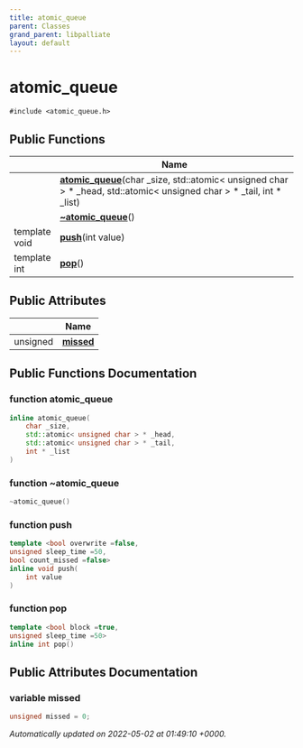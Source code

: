 ```yaml
---
title: atomic_queue
parent: Classes
grand_parent: libpalliate
layout: default
---
```


# atomic_queue






`#include <atomic_queue.h>`

## Public Functions

|                | Name           |
| -------------- | -------------- |
| | **[atomic_queue](/libpalliate/generated/Classes/classatomic__queue#function-atomic-queue)**(char _size, std::atomic< unsigned char > * _head, std::atomic< unsigned char > * _tail, int * _list) |
| | **[~atomic_queue](/libpalliate/generated/Classes/classatomic__queue#function-~atomic-queue)**() |
| template <bool overwrite =false,unsigned sleep_time =50,bool count_missed =false\> <br>void | **[push](/libpalliate/generated/Classes/classatomic__queue#function-push)**(int value) |
| template <bool block =true,unsigned sleep_time =50\> <br>int | **[pop](/libpalliate/generated/Classes/classatomic__queue#function-pop)**() |

## Public Attributes

|                | Name           |
| -------------- | -------------- |
| unsigned | **[missed](/libpalliate/generated/Classes/classatomic__queue#variable-missed)**  |

## Public Functions Documentation

### function atomic_queue

```cpp
inline atomic_queue(
    char _size,
    std::atomic< unsigned char > * _head,
    std::atomic< unsigned char > * _tail,
    int * _list
)
```


### function ~atomic_queue

```cpp
~atomic_queue()
```


### function push

```cpp
template <bool overwrite =false,
unsigned sleep_time =50,
bool count_missed =false>
inline void push(
    int value
)
```


### function pop

```cpp
template <bool block =true,
unsigned sleep_time =50>
inline int pop()
```


## Public Attributes Documentation

### variable missed

```cpp
unsigned missed = 0;
```



_Automatically updated on 2022-05-02 at 01:49:10 +0000._